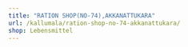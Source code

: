 ```yaml
---
title: "RATION SHOP(NO-74),AKKANATTUKARA"
url: /kallumala/ration-shop-no-74-akkanattukara/
shop: Lebensmittel
---
```

